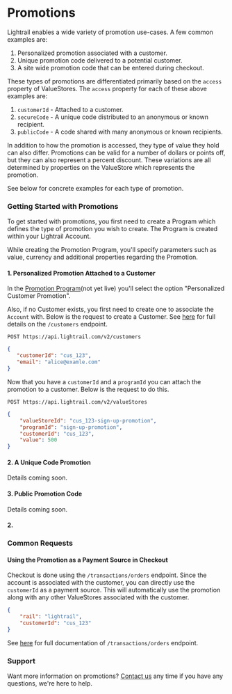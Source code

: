 # Promotions
Lightrail enables a wide variety of promotion use-cases. A few common examples are:
 1. Personalized promotion associated with a customer. 
 2. Unique promotion code delivered to a potential customer.  
 3. A site wide promotion code that can be entered during checkout.
 
These types of promotions are differentiated primarily based on the `access` property of ValueStores. 
The `access` property for each of these above examples are:
1. `customerId` - Attached to a customer.
3. `secureCode` - A unique code distributed to an anonymous or known recipient.
2. `publicCode` - A code shared with many anonymous or known recipients. 

In addition to how the promotion is accessed, they type of value they hold can also differ. 
Promotions can be valid for a number of dollars or points off, but they can also represent a percent discount.
These variations are all determined by properties on the ValueStore which represents the promotion.

See below for concrete examples for each type of promotion. 

### Getting Started with Promotions
To get started with promotions, you first need to create a Program which defines the type of promotion you wish to create.
The Program is created within your Lightrail Account. 

While creating the Promotion Program, you'll specify parameters such as value, currency and additional properties regarding the Promotion.

#### 1. Personalized Promotion Attached to a Customer
In the [Promotion Program](www.lightrail.com)(not yet live) you'll select the option "Personalized Customer Promotion". 

Also, if no Customer exists, you first need to create one to associate the `Account` with. Below is the request to create a Customer. 
See [here](https://lightrailapi.docs.apiary.io/#reference/0/customers/create-customer) for full details on the `/customers` endpoint. 

`POST https://api.lightrail.com/v2/customers`
```json
{
   "customerId": "cus_123",
   "email": "alice@examle.com"
}
```

Now that you have a `customerId` and a `programId` you can attach the promotion to a customer. Below is the request to do this.

`POST https://api.lightrail.com/v2/valueStores`
```json
{
    "valueStoreId": "cus_123-sign-up-promotion",
    "programId": "sign-up-promotion",
    "customerId": "cus_123",
    "value": 500
}
``` 

#### 2. A Unique Code Promotion 
Details coming soon.

#### 3. Public Promotion Code
Details coming soon.

#### 2. 

### Common Requests 

#### Using the Promotion as a Payment Source in Checkout
Checkout is done using the `/transactions/orders` endpoint. Since the account is associated with the customer, you can directly use the `customerId` as a payment source. 
This will automatically use the promotion along with any other ValueStores associated with the customer.  

```json
{
    "rail": "lightrail",
    "customerId": "cus_123"
}
```

See [here](https://lightrailapi.docs.apiary.io/#reference/0/transactions/process-an-order) for full documentation of `/transactions/orders` endpoint.

### Support
Want more information on promotions? [Contact us](mailto:hello@lightrail.com) any time if you have any questions, we're here to help. 
